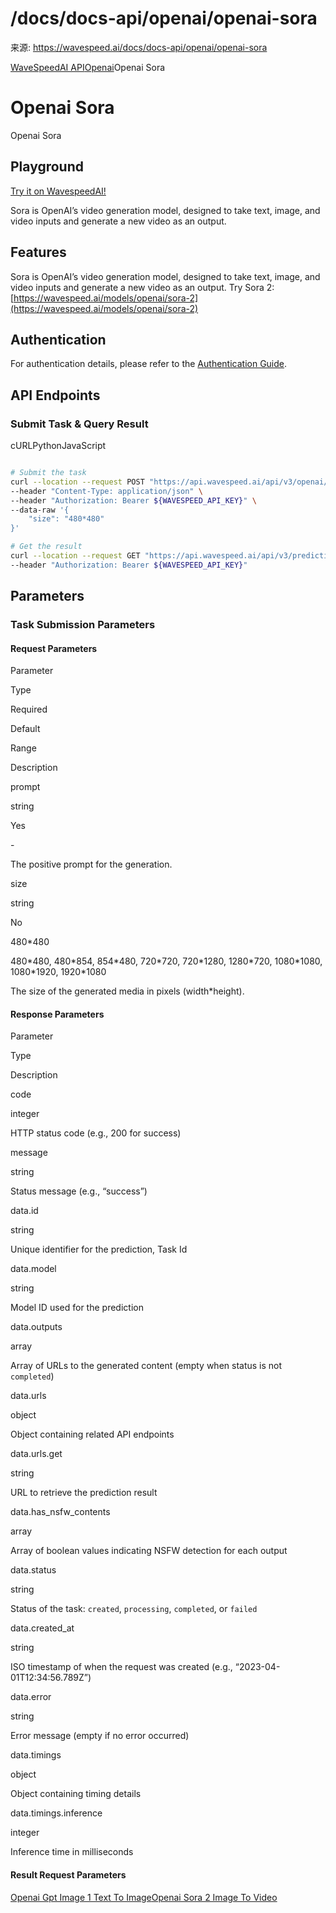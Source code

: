 # /docs/docs-api/openai/openai-sora

来源: https://wavespeed.ai/docs/docs-api/openai/openai-sora

[WaveSpeedAI API](/docs/docs-api/webhooks "WaveSpeedAI API")[Openai](/docs/docs-api/openai/openai-dall-e-2 "Openai")Openai Sora

# Openai Sora

Openai Sora

## Playground[](#playground)

[Try it on WavespeedAI!](https://wavespeed.ai/models/openai/sora)

Sora is OpenAI’s video generation model, designed to take text, image, and video inputs and generate a new video as an output.

## Features[](#features)

Sora is OpenAI’s video generation model, designed to take text, image, and video inputs and generate a new video as an output. Try Sora 2: [https://wavespeed.ai/models/openai/sora-2](https://wavespeed.ai/models/openai/sora-2)

## Authentication[](#authentication)

For authentication details, please refer to the [Authentication Guide](/docs/docs-authentication).

## API Endpoints[](#api-endpoints)

### Submit Task & Query Result[](#submit-task--query-result)

cURLPythonJavaScript

```bash

# Submit the task
curl --location --request POST "https://api.wavespeed.ai/api/v3/openai/sora" \
--header "Content-Type: application/json" \
--header "Authorization: Bearer ${WAVESPEED_API_KEY}" \
--data-raw '{
    "size": "480*480"
}'

# Get the result
curl --location --request GET "https://api.wavespeed.ai/api/v3/predictions/${requestId}/result" \
--header "Authorization: Bearer ${WAVESPEED_API_KEY}"
```

## Parameters[](#parameters)

### Task Submission Parameters[](#task-submission-parameters)

#### Request Parameters[](#request-parameters)

Parameter

Type

Required

Default

Range

Description

prompt

string

Yes

\-

The positive prompt for the generation.

size

string

No

480\*480

480\*480, 480\*854, 854\*480, 720\*720, 720\*1280, 1280\*720, 1080\*1080, 1080\*1920, 1920\*1080

The size of the generated media in pixels (width\*height).

#### Response Parameters[](#response-parameters)

Parameter

Type

Description

code

integer

HTTP status code (e.g., 200 for success)

message

string

Status message (e.g., “success”)

data.id

string

Unique identifier for the prediction, Task Id

data.model

string

Model ID used for the prediction

data.outputs

array

Array of URLs to the generated content (empty when status is not `completed`)

data.urls

object

Object containing related API endpoints

data.urls.get

string

URL to retrieve the prediction result

data.has\_nsfw\_contents

array

Array of boolean values indicating NSFW detection for each output

data.status

string

Status of the task: `created`, `processing`, `completed`, or `failed`

data.created\_at

string

ISO timestamp of when the request was created (e.g., “2023-04-01T12:34:56.789Z”)

data.error

string

Error message (empty if no error occurred)

data.timings

object

Object containing timing details

data.timings.inference

integer

Inference time in milliseconds

#### Result Request Parameters[](#result-request-parameters)

[Openai Gpt Image 1 Text To Image](/docs/docs-api/openai/openai-gpt-image-1-text-to-image "Openai Gpt Image 1 Text To Image")[Openai Sora 2 Image To Video](/docs/docs-api/openai/openai-sora-2-image-to-video "Openai Sora 2 Image To Video")